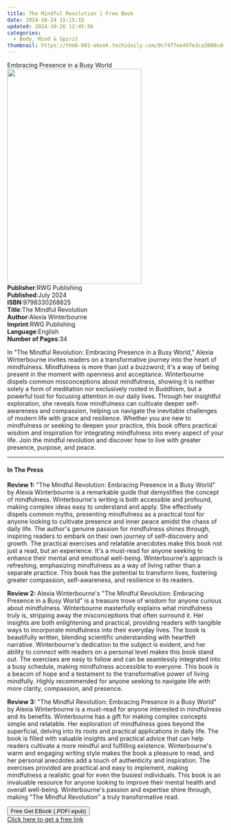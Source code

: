 ```yaml
---
title: The Mindful Revolution | Free Book
date: 2024-10-24 15:15:15
updated: 2024-10-26 12:45:56
categories:
  - Body, Mind & Spirit
thumbnail: https://thmb-001-ebook.techidaily.com/0c74f7ee497e3ca3000cd43a8e5b5c3793d3dc39eab3af227dde77729b98fd34.jpg
---
```

<main id="book-container">
  <div class="flex flex-col">
    <div class="book-brief flex-1 py-6 px-4 sm:p-6 md:py-10 md:px-8">
      <!-- brief-->
      <div class="book-brief-main">Embracing Presence in a Busy World</div>
    </div>
    <div
      class="book-meta-info flex-1 grid gap-4 col-start-1 col-end-3 row-start-1 sm:mb-6 sm:grid-cols-4 lg:gap-6 lg:col-start-2 lg:row-end-6 lg:row-span-6 lg:mb-0"
    >
      <div
        class="book-meta-info-left place-content-center mt-4 p-4 text-sm leading-6 col-start-2 col-span-2 dark:text-slate-400"
      >
        <img
          class="w-full h-500 object-cover rounded-lg sm:h-255 sm:col-span-2 lg:col-span-full"
          src="https://img-001-ebook.techidaily.com/00e6a5f87e5a0a09dc0b999aa2ce1bbdbd949d2bd6bed7b2f30d383835769391.jpg"
          alt=""
          width="312"
          height="500"
        />
      </div>
      <div
        class="book-meta-info-right mt-2 col-start-1 row-start-2 col-span-3 self-center"
      >
        <!-- meta data  -->
        <div class="flex flex-col px-4 md:px-8">
          <div class="flex-1">
            <strong>Publisher</strong>:<span class="px-2">RWG Publishing</span>
          </div>
          <div class="flex-1">
            <strong>Published</strong>:<span class="px-2">July 2024</span>
          </div>
          <div class="flex-1">
            <strong>ISBN</strong>:<span class="px-2">9798330268825</span>
          </div>
          <div class="flex-1">
            <strong>Title</strong>:<span class="px-2"
              >The Mindful Revolution</span
            >
          </div>
          <div class="flex-1">
            <strong>Author</strong>:<span class="px-2"
              >Alexia Winterbourne</span
            >
          </div>
          <div class="flex-1">
            <strong>Imprint</strong>:<span class="px-2">RWG Publishing</span>
          </div>
          <div class="flex-1">
            <strong>Language</strong>:<span class="px-2">English</span>
          </div>
          <div class="flex-1">
            <strong>Number of Pages</strong>:<span class="px-2">34</span>
          </div>
        </div>
      </div>
    </div>
    <div class="book-description flex-1 py-6 px-4 sm:p-6 md:py-10 md:px-8">
      <div class="book-description-main">
        <div accordion-content="" id="description">
          <p>
            In "The Mindful Revolution: Embracing Presence in a Busy World,"
            Alexia Winterbourne invites readers on a transformative journey into
            the heart of mindfulness. Mindfulness is more than just a buzzword;
            it's a way of being present in the moment with openness and
            acceptance. Winterbourne dispels common misconceptions about
            mindfulness, showing it is neither solely a form of meditation nor
            exclusively rooted in Buddhism, but a powerful tool for focusing
            attention in our daily lives. Through her insightful exploration,
            she reveals how mindfulness can cultivate deeper self-awareness and
            compassion, helping us navigate the inevitable challenges of modern
            life with grace and resilience. Whether you are new to mindfulness
            or seeking to deepen your practice, this book offers practical
            wisdom and inspiration for integrating mindfulness into every aspect
            of your life. Join the mindful revolution and discover how to live
            with greater presence, purpose, and peace.
          </p>
        </div>
      </div>
    </div>
    <div class="book-excerpts flex-1 py-6 px-4 sm:p-6 md:py-10 md:px-8">
      <!-- excerpts-->
      <div class="book-excerpts-main">
        <hr />
        <h4 class="placeholder placeholder-heading">
          <span>In The Press</span>
        </h4>
        <p></p>
        <p>
          <strong>Review 1:</strong> "The Mindful Revolution: Embracing Presence
          in a Busy World" by Alexia Winterbourne is a remarkable guide that
          demystifies the concept of mindfulness. Winterbourne's writing is both
          accessible and profound, making complex ideas easy to understand and
          apply. She effectively dispels common myths, presenting mindfulness as
          a practical tool for anyone looking to cultivate presence and inner
          peace amidst the chaos of daily life. The author's genuine passion for
          mindfulness shines through, inspiring readers to embark on their own
          journey of self-discovery and growth. The practical exercises and
          relatable anecdotes make this book not just a read, but an experience.
          It's a must-read for anyone seeking to enhance their mental and
          emotional well-being. Winterbourne's approach is refreshing,
          emphasizing mindfulness as a way of living rather than a separate
          practice. This book has the potential to transform lives, fostering
          greater compassion, self-awareness, and resilience in its readers.
        </p>
        <p>
          <strong>Review 2:</strong> Alexia Winterbourne's "The Mindful
          Revolution: Embracing Presence in a Busy World" is a treasure trove of
          wisdom for anyone curious about mindfulness. Winterbourne masterfully
          explains what mindfulness truly is, stripping away the misconceptions
          that often surround it. Her insights are both enlightening and
          practical, providing readers with tangible ways to incorporate
          mindfulness into their everyday lives. The book is beautifully
          written, blending scientific understanding with heartfelt narrative.
          Winterbourne's dedication to the subject is evident, and her ability
          to connect with readers on a personal level makes this book stand out.
          The exercises are easy to follow and can be seamlessly integrated into
          a busy schedule, making mindfulness accessible to everyone. This book
          is a beacon of hope and a testament to the transformative power of
          living mindfully. Highly recommended for anyone seeking to navigate
          life with more clarity, compassion, and presence.
        </p>
        <p>
          <strong>Review 3:</strong> "The Mindful Revolution: Embracing Presence
          in a Busy World" by Alexia Winterbourne is a must-read for anyone
          interested in mindfulness and its benefits. Winterbourne has a gift
          for making complex concepts simple and relatable. Her exploration of
          mindfulness goes beyond the superficial, delving into its roots and
          practical applications in daily life. The book is filled with valuable
          insights and practical advice that can help readers cultivate a more
          mindful and fulfilling existence. Winterbourne's warm and engaging
          writing style makes the book a pleasure to read, and her personal
          anecdotes add a touch of authenticity and inspiration. The exercises
          provided are practical and easy to implement, making mindfulness a
          realistic goal for even the busiest individuals. This book is an
          invaluable resource for anyone looking to improve their mental health
          and overall well-being. Winterbourne's passion and expertise shine
          through, making "The Mindful Revolution" a truly transformative read.
        </p>
        <p></p>
        <p></p>
      </div>
    </div>
    <div
      class="book-about-author flex-1 py-6 px-4 sm:p-6 md:py-10 md:px-8"
    ></div>
    <div class="book-free-get flex-1 py-6 px-4 sm:p-6 md:py-10 md:px-8">
      <button
        id="btn-free-get"
        class="bg-blue-500 hover:bg-blue-700 text-white font-bold py-2 px-4 rounded"
      >
        Free Get EBook (.PDF/.epub)
      </button>
      <div id="countdown-display" class="px-2 text-lg mt-2"></div>
      <a
        id="free-link"
        class="hidden bg-blue-500 hover:bg-blue-700 text-white font-bold py-2 px-4 rounded"
        href="https://www.ebooks.com/en-us/book/211400630/the-mindful-revolution/alexia-winterbourne/"
        target="_blank"
        >Click here to get a free link</a
      >
    </div>
    <script>
      let countdownTime = 0;
      let countdownInterval = null;
      document
        .getElementById('btn-free-get')
        .addEventListener('click', startCountdown);
      function startCountdown() {
        countdownTime = new Date().getTime() + 60000 * 3;
        countdownInterval = setInterval(updateCountdown, 1000);
        document.getElementById('btn-free-get').disabled = true;
        document
          .getElementById('btn-free-get')
          .classList.add('bg-gray-500', 'cursor-not-allowed');
      }
      function updateCountdown() {
        let currentTime = new Date().getTime();
        let timeLeft = countdownTime - currentTime;
        let secondsLeft = Math.floor(timeLeft / 1000);
        document.getElementById('countdown-display').innerHTML =
          `Remaining time: ${secondsLeft} seconds.`;
        if (secondsLeft <= 0) {
          clearInterval(countdownInterval);
          document.getElementById('btn-free-get').classList.add('hidden');
          document.getElementById('free-link').classList.remove('hidden');
          document.getElementById('countdown-display').innerHTML = '';
        }
      }
    </script>
  </div>
</main>
